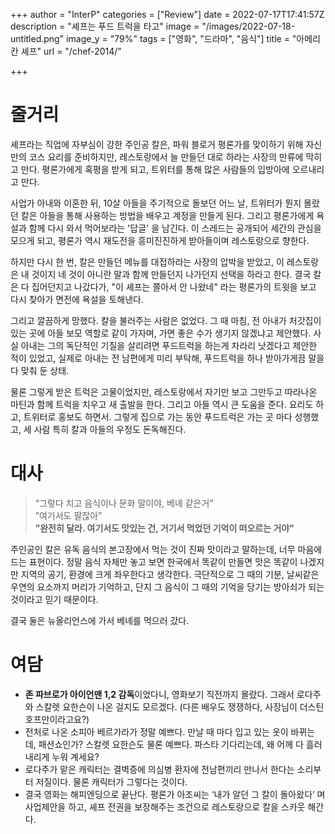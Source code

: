 +++
author = "InterP"
categories = ["Review"]
date = 2022-07-17T17:41:57Z
description = "셰프는 푸드 트럭을 타고"
image = "/images/2022-07-18-untitled.png"
image_y = "79%"
tags = ["영화", "드라마", "음식"]
title = "아메리칸 셰프"
url = "/chef-2014/"

+++
# 줄거리

셰프라는 직업에 자부심이 강한 주인공 칼은, 파워 블로거 평론가를 맞이하기 위해 자신만의 코스 요리를 준비하지만, 레스토랑에서 늘 만들던 대로 하라는 사장의 만류에 막히고 만다. 평론가에게 혹평을 받게 되고, 트위터를 통해 많은 사람들의 입방아에 오르내리고 만다. 

사업가 아내와 이혼한 뒤, 10살 아들을 주기적으로 돌보던 어느 날, 트위터가 뭔지 몰랐던 칼은 아들을 통해 사용하는 방법을 배우고 계정을 만들게 된다. 그리고 평론가에게 욕설과 함께 다시 와서 먹어보라는 '답글' 을 남긴다. 이 스레드는 공개되어 세간의 관심을 모으게 되고, 평론가 역시 재도전을 흥미진진하게 받아들이며 레스토랑으로 향한다.

하지만 다시 한 번, 칼은 만들던 메뉴를 대접하라는 사장의 압박을 받았고, 이 레스토랑은 내 것이지 네 것이 아니란 말과 함께 만들던지 나가던지 선택을 하라고 한다. 결국 칼은 다 집어던지고 나갔다가, "이 셰프는 쫄아서 안 나왔네" 라는 평론가의 트윗을 보고 다시 찾아가 면전에 욕설을 토해낸다. 

그리고 깔끔하게 망했다. 칼을 불러주는 사람은 없었다. 그 때 마침, 전 아내가 처갓집이 있는 곳에 아들 보모 역할로 같이 가자며, 가면 좋은 수가 생기지 않겠냐고 제안했다. 사실 아내는 그의 독단적인 기질을 살리려면 푸드트럭을 하는게 차라리 낫겠다고 제안한 적이 있었고, 실제로 아내는 전 남편에게 미리 부탁해, 푸드트럭을 하나 받아가게끔 말을 다 맞춰 둔 상태. 

물론 그렇게 받은 트럭은 고물이었지만, 레스토랑에서 자기만 보고 그만두고 따라나온 마틴과 함께 트럭을 치우고 새 출발을 한다. 그리고 아들 역시 큰 도움을 준다. 요리도 하고, 트위터로 홍보도 하면서. 그렇게 집으로 가는 동안 푸드트럭은 가는 곳 마다 성행했고, 세 사람 특히 칼과 아들의 우정도 돈독해진다.

# 대사

> “그렇다 치고 음식이나 문화 말이야, 베녜 같은거”  
> ”여기서도 팔잖아”   
> **”완전히 달라. 여기서도 맛있는 건, 거기서 먹었던 기억이 떠오르는 거야”**

주인공인 칼은 유독 음식의 본고장에서 먹는 것이 진짜 맛이라고 말하는데, 너무 마음에 드는 표현이다. 정말 음식 자체만 놓고 보면 한국에서 똑같이 만들면 맛은 똑같이 나겠지만 지역의 공기, 환경에 크게 좌우한다고 생각한다. 극단적으로 그 때의 기분, 날씨같은 우연의 요소까지 머리가 기억하고, 단지 그 음식이 그 때의 기억을 당기는 방아쇠가 되는 것이라고 믿기 때문이다.

결국 둘은 뉴올리언스에 가서 베녜를 먹으러 갔다.

# 여담

* **존 파브로가 아이언맨 1,2 감독**이었다니, 영화보기 직전까지 몰랐다. 그래서 로다주와 스칼렛 요한슨이 나온 걸지도 모르겠다. (다른 배우도 쟁쟁하다, 사장님이 더스틴 호프만이라고요?)
* 전처로 나온 소피아 베르가라가 정말 예쁘다. 만날 때 마다 입고 있는 옷이 바뀌는데, 패션쇼인가? 스칼렛 요한슨도 물론 예쁘다. 파스타 기다리는데, 왜 어께 다 흘러내리게 누워 계세요?
* 로다주가 맡은 캐릭터는 결벽증에 의심병 환자에 전남편끼리 만나서 한다는 소리부터 저질이다. 물론 캐릭터가 그렇다는 것이다.
* 결국 영화는 해피엔딩으로 끝난다. 평론가 아조씨는 ‘내가 알던 그 칼이 돌아왔다’ 며 사업제안을 하고, 셰프 전권을 보장해주는 조건으로 레스토랑으로 칼을 스카웃 해간다.